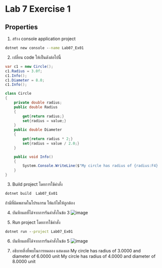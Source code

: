 # Lab 7 Exercise 1

## Properties

1. สร้าง console application project

```cmd
dotnet new console --name Lab07_Ex01
```

2. เปลี่ยน code ให้เป็นดังต่อไปนี้

```cs
var c1 = new Circle();
c1.Radius = 3.0f;
c1.Info();
c1.Diameter = 8.0;
c1.Info();

class Circle
{
    private double radius;
    public double Radius 
    { 
        get{return radius;} 
        set{radius = value;} 
    }
    public double Diameter
    {
        get{return radius * 2;} 
        set{radius = value / 2.0;}
    }

    public void Info()
    {
        System.Console.WriteLine($"My circle has radius of {radius:F4} and diameter of {Diameter:F4} unit");
    }
}
```

3. Build project โดยการใช้คำสั่ง

```cmd
dotnet build  Lab07_Ex01
```

ถ้ามีที่ผิดพลาดในโปรแกรม ให้แก้ไขให้ถูกต้อง

4. บันทึกผลที่ได้จากการรันคำสั่งในข้อ 3
![image](https://github.com/ThanchiraCharakhon099/03376836-OOP-2566-Lab-07/assets/144195708/d01dad73-925b-4674-8aa0-333b3a0b8b4c)

5. Run project โดยการใช้คำสั่ง

```cmd
dotnet run --project Lab07_Ex01
```

6. บันทึกผลที่ได้จากการรันคำสั่งในข้อ 5
![image](https://github.com/ThanchiraCharakhon099/03376836-OOP-2566-Lab-07/assets/144195708/41b193ea-62f4-4849-879b-3d66a6079e22)

7. อธิบายสิ่งที่พบในการทดลอง
แสดงผล
My circle has radius of 3.0000 and diameter of 6.0000 unit
My circle has radius of 4.0000 and diameter of 8.0000 unit
